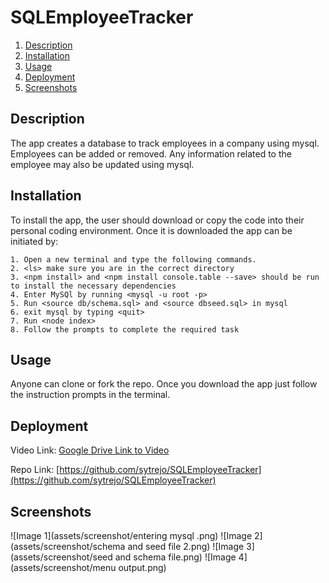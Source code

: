 # SQLEmployeeTracker

1. [Description](#Description)
2. [Installation](#Installation)
3. [Usage](#Usage)
4. [Deployment](#Deployment)
5. [Screenshots](#Screenshots)

## Description
The app creates a database to track employees in a company using mysql. Employees can be added or removed. Any information related to the employee may also be updated using mysql.



## Installation
To install the app, the user should download or copy the code into their personal coding environment. Once it is downloaded the app can be initiated by:

    1. Open a new terminal and type the following commands.
    2. <ls> make sure you are in the correct directory
    3. <npm install> and <npm install console.table --save> should be run to install the necessary dependencies
    4. Enter MySQl by running <mysql -u root -p>
    5. Run <source db/schema.sql> and <source dbseed.sql> in mysql 
    6. exit mysql by typing <quit>
    7. Run <node index>
    8. Follow the prompts to complete the required task



## Usage
Anyone can clone or fork the repo. Once you download the app just follow the instruction prompts in the terminal. 
 

## Deployment

Video Link: [Google Drive Link to Video]()

Repo Link: [https://github.com/sytrejo/SQLEmployeeTracker](https://github.com/sytrejo/SQLEmployeeTracker)

## Screenshots

![Image 1](assets/screenshot/entering mysql .png)
![Image 2](assets/screenshot/schema and seed file 2.png)
![Image 3](assets/screenshot/seed  and schema file.png)
![Image 4](assets/screenshot/menu output.png)
